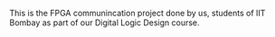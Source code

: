 This is the FPGA communincation project done by us, students of IIT Bombay as part of our Digital Logic Design course.

